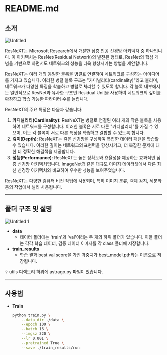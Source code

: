 # README.md

## 소개

![Untitled](https://github.com/xiilab/astrago-hub/assets/161695779/84556d7f-1ca7-430b-a8bf-3a83e359a0a3)

ResNeXT는 Microsoft Research에서 개발한 심층 인공 신경망 아키텍처 중 하나입니다. 이 아키텍처는 ResNet(Residual Network)의 발전된 형태로, ResNet의 핵심 개념을 기반으로 하면서도 네트워크의 성능을 더욱 향상시키는 방법을 제안합니다.

ResNeXT는 여러 개의 동일한 블록을 병렬로 연결하여 네트워크를 구성하는 아이디어를 가지고 있습니다. 이러한 병렬 블록 구조는 "카디널리티(cardinality)"라고 불리며, 네트워크가 다양한 특징을 학습하고 병렬로 처리할 수 있도록 합니다. 각 블록 내부에서는 일반적으로 ResNet과 유사한 구조인 Residual Unit을 사용하여 네트워크의 깊이를 확장하고 학습 가능한 파라미터 수를 늘립니다.

ResNeXT의 주요 특징은 다음과 같습니다:

1. **카디널리티(Cardinality)**: ResNeXT는 병렬로 연결된 여러 개의 작은 블록을 사용하여 네트워크를 구성합니다. 이러한 블록은 서로 다른 "카디널리티"를 가질 수 있으며, 이는 각 블록이 서로 다른 특징을 학습하고 결합할 수 있도록 합니다.
2. **깊이(Depth)**: ResNeXT는 깊은 신경망을 구성하여 복잡한 데이터 패턴을 학습할 수 있습니다. 이러한 깊이는 네트워크의 표현력을 향상시키고, 더 복잡한 문제에 대한 더 정확한 해결책을 제공합니다.
3. **성능(Performance)**: ResNeXT는 높은 정확도와 효율성을 제공하는 효과적인 심층 신경망 아키텍처입니다. ImageNet과 같은 대규모 이미지 데이터셋에서 다른 최신 신경망 아키텍처와 비교하여 우수한 성능을 보여주었습니다.

ResNeXT는 다양한 컴퓨터 비전 작업에 사용되며, 특히 이미지 분류, 객체 감지, 세분화 등의 작업에서 널리 사용됩니다.

---

## 폴더 구조 및 설명

![Untitled 1](https://github.com/xiilab/astrago-hub/assets/161695779/cb908398-e246-4b0b-9d37-b8dbb9ff3545)

- **data**
    - 데이터 폴더에는 'train'과 'val'이라는 두 개의 하위 폴더가 있습니다. 이들 폴더는 각각 학습 데이터, 검증 데이터 이미지를 각 class 폴더에 저장합니다.
- **train_results**
    - 학습 결과 best val score을 가진 가중치가 best_model.pth라는 이름으로 저장됩니다.

<aside>
💡 utils 디렉토리 하위에 astrago.py 파일이 있습니다.

</aside>

---

## 사용법

- **Train**
    
    ```bash
    python train.py \
    	--data_dir ./data \
        --epoch 100 \
        --batch 16 \
        --imgsz 320 \
        --lr 0.001 \
        --pretrained True \
        --save ./train_results/run
    ```